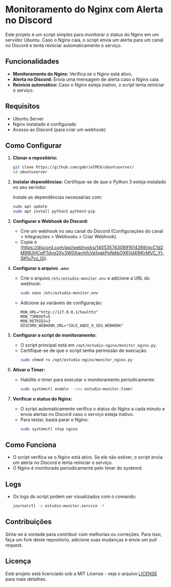 # Monitoramento do Nginx com Alerta no Discord

Este projeto é um script simples para monitorar o status do Nginx em um servidor Ubuntu. Caso o Nginx caia, o script envia um alerta para um canal no Discord e tenta reiniciar automaticamente o serviço.

## Funcionalidades
- **Monitoramento do Nginx:** Verifica se o Nginx está ativo.
- **Alerta no Discord:** Envia uma mensagem de alerta caso o Nginx caia.
- **Reinício automático:** Caso o Nginx esteja inativo, o script tenta reiniciar o serviço.

## Requisitos
- Ubuntu Server
- Nginx instalado e configurado
- Acesso ao Discord (para criar um webhook)

## Como Configurar

1. **Clonar o repositório:**
   ```bash
   git clone https://github.com/gabrielMC6/ubuntuserver/
   cd ubuntuserver
   ```

2. **Instalar dependências:**
   Certifique-se de que o Python 3 esteja instalado no seu servidor.

   Instale as dependências necessárias com:
   ```bash
   sudo apt update
   sudo apt install python3 python3-pip
   ```

3. **Configurar o Webhook do Discord:**
   - Crie um webhook no seu canal do Discord (Configurações do canal > Integrações > Webhooks > Criar Webhook).
   - Copie o (https://discord.com/api/webhooks/1405357430891614269/qcC1d2M99UHCpPTdyg2Xy3W0XwnhfcVe1qakPpNAbOX6Vd49IKrMVC_Yl-SKfu7vz_Gj).

4. **Configurar o arquivo `.env`:**
   - Crie o arquivo `/etc/estudio-monitor.env` e adicione a URL do webhook:
     ```bash
     sudo nano /etc/estudio-monitor.env
     ```
   - Adicione as variáveis de configuração:
     ```env
     MON_URL="http://127.0.0.1/healthz"
     MON_TIMEOUT=5
     MON_RETRIES=3
     DISCORD_WEBHOOK_URL="COLE_AQUI_O_SEU_WEBHOOK"
     ```

5. **Configurar o script de monitoramento:**
   - O script principal está em `/opt/estudio-nginx/monitor_nginx.py`.
   - Certifique-se de que o script tenha permissão de execução:
     ```bash
     sudo chmod +x /opt/estudio-nginx/monitor_nginx.py
     ```

6. **Ativar o Timer:**
   - Habilite o timer para executar o monitoramento periodicamente:
     ```bash
     sudo systemctl enable --now estudio-monitor.timer
     ```

7. **Verificar o status do Nginx:**
   - O script automaticamente verifica o status do Nginx a cada minuto e envia alertas no Discord caso o serviço esteja inativo.
   - Para testar, basta parar o Nginx:
     ```bash
     sudo systemctl stop nginx
     ```

## Como Funciona
- O script verifica se o Nginx está ativo. Se ele não estiver, o script envia um alerta no Discord e tenta reiniciar o serviço.
- O Nginx é monitorado periodicamente pelo timer do systemd.

## Logs
- Os logs do script podem ser visualizados com o comando:
  ```bash
  journalctl -u estudio-monitor.service -f
  ```

## Contribuições
Sinta-se à vontade para contribuir com melhorias ou correções. Para isso, faça um fork deste repositório, adicione suas mudanças e envie um pull request.

## Licença
Este projeto está licenciado sob a MIT License - veja o arquivo [LICENSE](LICENSE) para mais detalhes.

